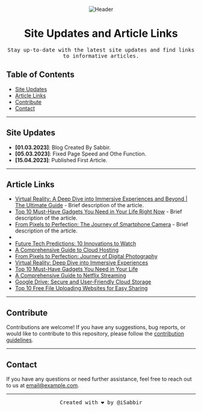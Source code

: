 <!-- Add your own header image or logo -->
<p align="center">
  <img src="https://blogger.googleusercontent.com/img/b/R29vZ2xl/AVvXsEgH6PnX32DP1HjcU8YPTKXsbY2-gKvByNxSaavr4h51G0kQ7_2SOZQGwf0HNoisbWPOe_XCHpFuxSQ3JV2KoZvp8orDplgFHuEtgP1ju4xnN3WlLAeswor1XjRt3MzSkXUSis5iVZHaIMnb-7a4RKU3cC4C6MJ3vSf4s-HTal_SB51Gb2rwsnJHNv9TDg/s2000/front-view-modern-young-lady-colorful-coat-orange-t-shirt-playing-virtual-reality-black-background-gaming-interactive-play.jpg" alt="Header">
</p>

<!-- Add a catchy title -->
<h1 align="center">Site Updates and Article Links</h1>

<!-- Add a brief description -->
<p align="center">
  <samp>Stay up-to-date with the latest site updates and find links to informative articles.</samp>
</p>

<!-- Add a table of contents for easy navigation -->
## Table of Contents

- [Site Updates](#site-updates)
- [Article Links](#article-links)
- [Contribute](#contribute)
- [Contact](#contact)

---

<!-- Add a section for site updates -->
## Site Updates

- **[01.03.2023]**: Blog Created By Sabbir.
- **[05.03.2023]**: Fixed Page Speed and Othe Function.
- **[15.04.2023]**: Published First Article.

---

<!-- Add a section for article links -->
## Article Links

- [Virtual Reality: A Deep Dive into Immersive Experiences and Beyond | The Ultimate Guide](https://gadgetfusionlab.blogspot.com/2023/05/virtual-reality-deep-dive-into.html) - Brief description of the article.
- [Top 10 Must-Have Gadgets You Need in Your Life Right Now](https://gadgetfusionlab.blogspot.com/2023/04/top-10-must-have-gadgets-you-need-in.html) - Brief description of the article.
- [From Pixels to Perfection: The Journey of Smartphone Camera](https://gadgetfusionlab.blogspot.com/2023/05/from-pixels-to-perfection-journey-of_5.html) - Brief description of the article.
- <ul>
<li><a href="https://gadgetfusionlab.blogspot.com/2023/05/future-tech-predictions-10-innovations.html">Future Tech Predictions: 10 Innovations to Watch</a></li>
<li><a href="https://gadgetfusionlab.blogspot.com/2023/05/a-comprehensive-guide-to-cloud-hosting.html">A Comprehensive Guide to Cloud Hosting</a></li>
<li><a href="https://gadgetfusionlab.blogspot.com/2023/05/from-pixels-to-perfection-journey-of_5.html">From Pixels to Perfection: Journey of Digital Photography</a></li>
<li><a href="https://gadgetfusionlab.blogspot.com/2023/05/virtual-reality-deep-dive-into.html">Virtual Reality: Deep Dive into Immersive Experiences</a></li>
<li><a href="https://gadgetfusionlab.blogspot.com/2023/04/top-10-must-have-gadgets-you-need-in.html">Top 10 Must-Have Gadgets You Need in Your Life</a></li>
<li><a href="https://gadgetfusionlab.blogspot.com/2023/04/a-comprehensive-guide-to-netflix.html">A Comprehensive Guide to Netflix Streaming</a></li>
<li><a href="https://gadgetfusionlab.blogspot.com/2023/04/google-drive-secure-and-user-friendly.html">Google Drive: Secure and User-Friendly Cloud Storage</a></li>
<li><a href="https://gadgetfusionlab.blogspot.com/2023/04/top-10-free-file-uploading-websites-for.html">Top 10 Free File Uploading Websites for Easy Sharing</a></li>
</ul>

---

<!-- Add a section for contributions -->
## Contribute

Contributions are welcome! If you have any suggestions, bug reports, or would like to contribute to this repository, please follow the [contribution guidelines](CONTRIBUTING.md).

---

<!-- Add a section for contact information -->
## Contact

If you have any questions or need further assistance, feel free to reach out to us at [email@example.com](mailto:email@example.com).

---

<!-- Add a footer with your name and optional message -->
<p align="center">
  <samp>Created with ❤️ by @iSabbir</samp>
</p>
